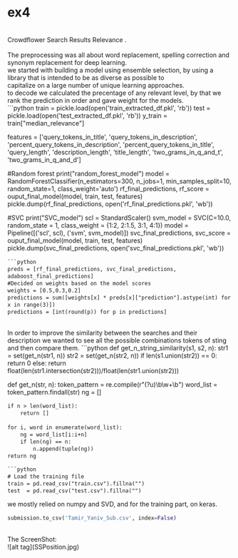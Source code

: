 # ex4<br>
<br>
Crowdflower Search Results Relevance .<br>
<br>
The preprocessing was all about word replacement, spelling correction and synonym replacement for deep learning.<br>
we started with building a model using ensemble selection, by using a library that is intended to be as diverse as possible to<br>
capitalize on a large number of unique learning approaches.<br>
to decode we calculated the precentage of any relevant level, by that we rank the prediction in order and gave weight for the models.<br>
```python
train = pickle.load(open('train_extracted_df.pkl', 'rb'))
test = pickle.load(open('test_extracted_df.pkl', 'rb'))
y_train = train["median_relevance"]

features = ['query_tokens_in_title', 'query_tokens_in_description', 'percent_query_tokens_in_description', 'percent_query_tokens_in_title', 'query_length', 'description_length', 'title_length', 'two_grams_in_q_and_t', 'two_grams_in_q_and_d']

#Random forest
print("random_forest_model")
model = RandomForestClassifier(n_estimators=300, n_jobs=1, min_samples_split=10, random_state=1, class_weight='auto')
rf_final_predictions, rf_score = ouput_final_model(model, train, test, features)
pickle.dump(rf_final_predictions, open('rf_final_predictions.pkl', 'wb'))

#SVC
print("SVC_model")
scl = StandardScaler()
svm_model = SVC(C=10.0, random_state = 1, class_weight = {1:2, 2:1.5, 3:1, 4:1})
model = Pipeline([('scl', scl), ('svm', svm_model)])
svc_final_predictions, svc_score = ouput_final_model(model, train, test, features)
pickle.dump(svc_final_predictions, open('svc_final_predictions.pkl', 'wb'))

```
```python
preds = [rf_final_predictions, svc_final_predictions, adaboost_final_predictions]
#Decided on weights based on the model scores
weights = [0.5,0.3,0.2]
predictions = sum([weights[x] * preds[x]["prediction"].astype(int) for x in range(3)])
predictions = [int(round(p)) for p in predictions]
```
<br>
In order to improve the similarity between the searches and their description we wanted to see all the possible combinations tokens of sting and then compare them.
```python
def get_n_string_similarity(s1, s2, n):
    str1 = set(get_n(str1, n))
    str2 = set(get_n(str2, n))
    if len(s1.union(str2)) == 0:
        return 0
    else:
        return float(len(str1.intersection(str2)))/float(len(str1.union(str2)))

def get_n(str, n):
    token_pattern = re.compile(r"(?u)\b\w+\b")
    word_list = token_pattern.findall(str)
    ng = []


    if n > len(word_list):
        return []
    
    for i, word in enumerate(word_list):
        ng = word_list[i:i+n]
        if len(ng) == n:
            n.append(tuple(ng))
    return ng
```
```python
# Load the training file
train = pd.read_csv("train.csv").fillna("")
test  = pd.read_csv("test.csv").fillna("")
```
we mostly relied on numpy and SVD, and for the training part, on keras.<br>

```python
submission.to_csv('Tamir_Yaniv_Sub.csv', index=False)
```
<br>
The ScreenShot:<br>
![alt tag](SSPosition.jpg)
